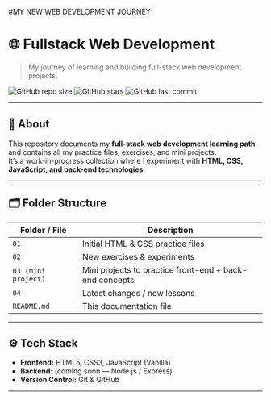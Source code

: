 
#MY NEW WEB DEVELOPMENT JOURNEY

# 🌐 Fullstack Web Development

> My journey of learning and building full-stack web development projects.

![GitHub repo size](https://img.shields.io/github/repo-size/sanjay-07stfu/Fullstack-web-development)
![GitHub stars](https://img.shields.io/github/stars/sanjay-07stfu/Fullstack-web-development?style=social)
![GitHub last commit](https://img.shields.io/github/last-commit/sanjay-07stfu/Fullstack-web-development)

---

## 📖 About

This repository documents my **full-stack web development learning path** and contains all my practice files, exercises, and mini projects.  
It’s a work-in-progress collection where I experiment with **HTML, CSS, JavaScript, and back-end technologies**.

---

## 🗂️ Folder Structure

| Folder / File | Description |
| ------------- | ----------- |
| `01` | Initial HTML & CSS practice files |
| `02` | New exercises & experiments |
| `03 (mini project)` | Mini projects to practice front-end + back-end concepts |
| `04` | Latest changes / new lessons |
| `README.md` | This documentation file |

---

## ⚙️ Tech Stack

- **Frontend:** HTML5, CSS3, JavaScript (Vanilla)
- **Backend:** (coming soon — Node.js / Express)
- **Version Control:** Git & GitHub

---





